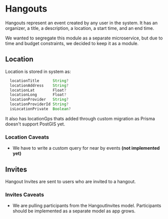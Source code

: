 # Hangouts

Hangouts represent an event created by any user in the system. It has an organizer, a title, a description, a location, a start time, and an end time.

We wanted to segregate this module as a separate microservice, but due to time and budget constraints, we decided to keep it as a module.

## Location

Location is stored in system as:

```typescript
  locationTitle      String?
  locationAddress    String?
  locationLat        Float?
  locationLong       Float?
  locationProvider   String?
  locationProviderId String?
  isLocationPrivate  Boolean?
```

It also has locationGps thats added through custom migration as Prisma doesn't support PostGIS yet.

### Location Caveats

- We have to write a custom query for near by events **(not implemented yet)**

## Invites

Hangout Invites are sent to users who are invited to a hangout.

### Invites Caveats

- We are pulling participants from the HangoutInvites model. Participants should be implemented as a separate model as app grows.
